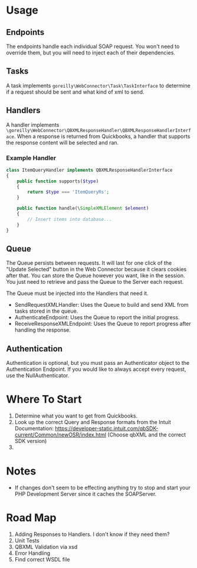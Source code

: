 # Usage

## Endpoints

The endpoints handle each individual SOAP request. You won't need to override them, but you will need to inject each
of their dependencies.

## Tasks

A task implements `goreilly\WebConnector\Task\TaskInterface` to determine if a request should be sent and what kind
of xml to send.

## Handlers

A handler implements `\goreilly\WebConnector\QBXMLResponseHandler\QBXMLResponseHandlerInterface`. When a response is
returned from Quickbooks, a handler that supports the response content will be selected and ran.

### Example Handler

```php
class ItemQueryHandler implements QBXMLResponseHandlerInterface
{
    public function supports($type)
    {
        return $type === 'ItemQueryRs';
    }

    public function handle(\SimpleXMLElement $element)
    {
        // Insert items into database...
    }
}
```

## Queue

The Queue persists between requests. It will last for one click of the "Update Selected" button in the
Web Connector because it clears cookies after that. You can store the Queue however you want, like in the session.
You just need to retrieve and pass the Queue to the Server each request.

The Queue must be injected into the Handlers that need it.

- SendRequestXMLHandler:
    Uses the Queue to build and send XML from tasks stored in the queue.
- AuthenticateEndpoint:
    Uses the Queue to report the initial progress.
- ReceiveResponseXMLEndpoint:
    Uses the Queue to report progress after handling the response.


## Authentication

Authentication is optional, but you must pass an Authenticator object to the Authentication Endpoint. If you
would like to always accept every request, use the NullAuthenticator.

# Where To Start

1. Determine what you want to get from Quickbooks.
2. Look up the correct Query and Response formats from the Intuit Documentation:
    https://developer-static.intuit.com/qbSDK-current/Common/newOSR/index.html
    (Choose qbXML and the correct SDK version)
3.

# Notes

* If changes don't seem to be effecting anything try to stop and start your PHP Development Server since it caches the SOAPServer.

# Road Map

1. Adding Responses to Handlers. I don't know if they need them?
2. Unit Tests
3. QBXML Validation via xsd
4. Error Handling
5. Find correct WSDL file